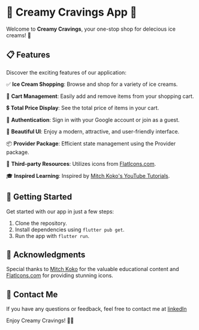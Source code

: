 # 🍨 Creamy Cravings App 🍦

Welcome to **Creamy Cravings**, your one-stop shop for delecious ice creams! 🌟

## 📋 Features

Discover the exciting features of our application:

✅ **Ice Cream Shopping**: Browse and shop for a variety of ice creams.

🛒 **Cart Management**: Easily add and remove items from your shopping cart.

💲 **Total Price Display**: See the total price of items in your cart.

👤 **Authentication**: Sign in with your Google account or join as a guest.

🌈 **Beautiful UI**: Enjoy a modern, attractive, and user-friendly interface.

📦 **Provider Package**: Efficient state management using the Provider package.

📱 **Third-party Resources**: Utilizes icons from [FlatIcons.com](https://www.flaticon.com/).

🎓 **Inspired Learning**: Inspired by [Mitch Koko's YouTube Tutorials](https://www.youtube.com/@createdbykoko/featured).

## 🚀 Getting Started

Get started with our app in just a few steps:

1. Clone the repository.
2. Install dependencies using `flutter pub get`.
3. Run the app with `flutter run`.

## 🙏 Acknowledgments

Special thanks to [Mitch Koko](https://www.youtube.com/@createdbykoko/featured) for the valuable educational content and [FlatIcons.com](https://www.flaticon.com/) for providing stunning icons.

## 📝 Contact Me

If you have any questions or feedback, feel free to contact me at [linkedIn](https://www.linkedin.com/in/yousuf-roshdy-2b8a20265/)

Enjoy Creamy Cravings! 🍨🛒
